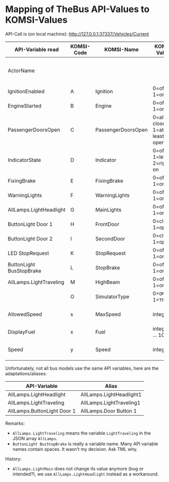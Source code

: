 # Mapping of TheBus API-Values to KOMSI-Values

API-Call is (on local machine): http://127.0.0.1:37337/Vehicles/Current

| API-Variable read        | KOMSI-Code | KOMSI-Name         | KOMSI-Values                      | Mapping                                 |          
|--------------------------|------------|--------------------|-----------------------------------|-----------------------------------------|
| ActorName                |            |                    |                                   | read from the API but not used in KOMSI |      
| IgnitionEnabled          | A          | Ignition           | 0=off, 1=on                       | false -> 0, true -> 1                   |    
| EngineStarted            | B          | Engine             | 0=off, 1=on                       | false -> 0, true -> 1                   |       
| PassengerDoorsOpen       | C          | PassengerDoorsOpen | 0=all closed, 1=at least one open | false -> 0, true -> 1                   |    
| IndicatorState           | D          | Indicator          | 0=off, 1=left on, 2=right on      | 0 -> 0,-1 -> 1, 1 -> 2                  |
| FixingBrake              | E          | FixingBrake        | 0=off, 1=on                       | false -> 0, true -> 1                   | 
| WarningLights            | F          | WarningLights      | 0=off, 1=on                       | false -> 0, true -> 1                   |   
| AllLamps.LightHeadlight  | G          | MainLights         | 0=off, 1=on                       | int of value                            |  
| ButtonLight Door 1       | H          | FrontDoor          | 0=closed, 1=open                  | int of value                            |   
| ButtonLight Door 2       | I          | SecondDoor         | 0=closed, 1=open                  | int of value                            | 
| LED StopRequest          | K          | StopRequest        | 0=off, 1=on                       | int of value                            |
| ButtonLight BusStopBrake | L          | StopBrake          | 0=off, 1=on                       | int of value                            |
| AllLamps.LightTraveling  | M          | HighBeam           | 0=off, 1=on                       | int of value                            |
|                          | O          | SimulatorType      | 0=`OMSI 2`, 1=`TheBus`            | fixed value `1` at start                |
| AllowedSpeed             | s          | MaxSpeed           | integer                           | abs of round of value                   |                    
| DisplayFuel              | x          | Fuel               | integer (0 ... 100)               | round of (100*value)                    |
| Speed                    | y          | Speed              | integer                           | abs of round of value                   |

Unfortunately, not all bus models use the same API variables, here are the adaptations/aliases:

| API-Variable                | Alias                    |           
|-----------------------------|--------------------------|
| AllLamps.LightHeadlight     | AllLamps.LightHeadlight1 |
| AllLamps.LightTraveling     | AllLamps.LightTraveling1 |
| AllLamps.ButtonLight Door 1 | AllLamps.Door Button 1   |

Remarks:

* `AllLamps.LightTraveling` means the variable `LightTraveling` in the JSON array `AllLamps`.
* `ButtonLight BusStopBrake` is really a variable name. Many API variable names contain spaces. It wasn't my decision.
  Ask TML why.

History:

* `AllLamps.LightMain` does not change its value anymore (bug or intended?), we use  `AllLamps.LightHeadlight` instead
  as a workaround.
